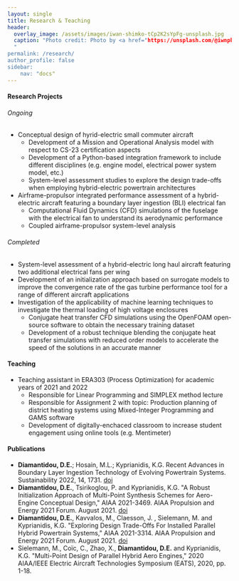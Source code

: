 ```yaml
---
layout: single
title: Research & Teaching
header:
  overlay_image: /assets/images/iwan-shimko-tCp2K2sYpFg-unsplash.jpg
  caption: "Photo credit: Photo by <a href="https://unsplash.com/@iwnph?utm_source=unsplash&utm_medium=referral&utm_content=creditCopyText">Iwan Shimko</a> on <a href="https://unsplash.com/s/photos/aviation?utm_source=unsplash&utm_medium=referral&utm_content=creditCopyText">Unsplash</a>
  "
permalink: /research/
author_profile: false
sidebar:
    nav: "docs"
---
```


#### **Research Projects**

###### Ongoing
* Conceptual design of hyrid-electric small commuter aircraft 
  * Development of a Mission and Operational Analysis model with respect to CS-23 certification aspects
  * Development of a Python-based integration framework to include different disciplines (e.g. engine model, electrical power system model, etc.)
  * System-level assessment studies to explore the design trade-offs when employing hybrid-electric powertrain architectures 
* Airframe-propulsor integrated performance assessment of a hybrid-electric aircraft featuring a boundary layer ingestion (BLI) electrical fan
  * Computational Fluid Dynamics (CFD) simulations of the fuselage with the electrical fan to understand its aerodynamic performance
  * Coupled airframe-propulsor system-level analysis 

###### Completed
* System-level assessment of a hybrid-electric long haul aircraft featuring two additional electrical fans per wing
* Development of an initialization approach based on surrogate models to improve the convergence rate of the gas turbine performance tool for a range of different aircraft applications
* Investigation of the applicability of machine learning techniques to investigate the thermal loading of high voltage enclosures
  * Conjugate heat transfer CFD simulations using the OpenFOAM open-source software to obtain the necessary training dataset
  * Development of a robust technique blending the conjugate heat transfer simulations with reduced order models to accelerate the speed of the solutions in an accurate manner

#### **Teaching**
* Teaching assistant in ERA303 (Process Optimization) for academic years of 2021 and 2022
  * Responsible for Linear Programming and SIMPLEX method lecture 
  * Responsible for Assignment 2 with topic: Production planning of district heating systems using Mixed-Integer Programming and GAMS software
  * Development of digitally-enchaced classroom to increase student engagement using online tools (e.g. Mentimeter)

#### **Publications**

- **Diamantidou, D.E.**; Hosain, M.L.; Kyprianidis, K.G. Recent Advances in Boundary Layer Ingestion Technology of Evolving Powertrain Systems. Sustainability 2022, 14, 1731. [doi](https://doi.org/10.3390/su14031731)
- **Diamantidou, D.E.**, Tsirikoglou, P. and Kyprianidis, K.G. "A Robust Initialization Approach of Multi-Point Synthesis Schemes for Aero-Engine Conceptual Design," AIAA 2021-3469. AIAA Propulsion and Energy 2021 Forum. August 2021. [doi](https://doi.org/10.2514/6.2021-3469)
- **Diamantidou, D.E.**, Kavvalos, M., Claesson, J. , Sielemann, M. and Kyprianidis, K.G. "Exploring Design Trade-Offs For Installed Parallel Hybrid Powertrain Systems," AIAA 2021-3314. AIAA Propulsion and Energy 2021 Forum. August 2021. [doi](https://doi.org/10.2514/6.2021-3314)
- Sielemann, M., Coïc, C., Zhao, X., **Diamantidou, D.E.** and Kyprianidis, K.G. "Multi-Point Design of Parallel Hybrid Aero Engines," 2020 AIAA/IEEE Electric Aircraft Technologies Symposium (EATS), 2020, pp. 1-18.
